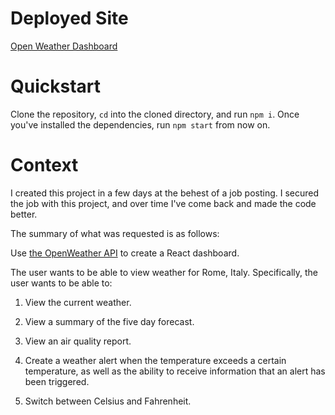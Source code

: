 # Deployed Site

<a href="https://clooker.github.io/open-weather-dashboard/" > Open Weather Dashboard </a>

# Quickstart

Clone the repository, `cd` into the cloned directory, and run `npm i`. Once you've installed the dependencies, run `npm start` from now on.

# Context

I created this project in a few days at the behest of a job posting. I secured the job with this project, and over time I've come back and made the code better.

The summary of what was requested is as follows:

Use <a href="https://openweathermap.org/api" target="_blank">the OpenWeather API</a> to create a React dashboard.

The user wants to be able to view weather for Rome, Italy. Specifically, the user wants to be able to:

1. View the current weather.

2. View a summary of the five day forecast.

3. View an air quality report.

4. Create a weather alert when the temperature exceeds a certain temperature, as well as the ability to receive information that an alert has been triggered.

5. Switch between Celsius and Fahrenheit.
